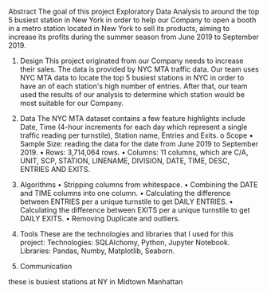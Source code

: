 Abstract
The goal of this project Exploratory Data Analysis to around the top 5 busiest station in New York in order to help our Company to open a booth in a metro station located in New York to sell its products, aiming to increase its profits during the summer season from June 2019 to September 2019. 
1.	Design
This project originated from our Company needs to increase their sales. The data is provided by NYC MTA traffic data. Our team uses NYC MTA data to locate the top 5 busiest stations in NYC in order to have an of each station's high number of entries. After that, our team used the results of our analysis to determine which station would be most suitable for our Company.
2.	Data
The NYC MTA dataset contains a few feature highlights include Date, Time (4-hour increments for each day which represent a single traffic reading per turnstile), Station name, Entries and Exits.
o	Scope
•	Sample Size: reading the data for the date from June 2019 to September 2019.
•	Rows: 3,714,064 rows.
•	Columns: 11 columns, which are C/A, UNIT, SCP, STATION, LINENAME, DIVISION, DATE, TIME, DESC, ENTRIES AND EXITS.

3.	Algorithms
•	Stripping columns from whitespace.
•	Combining the DATE and TIME columns into one column.
•	Calculating the difference between ENTRIES per a unique turnstile to get DAILY ENTRIES. 
•	Calculating the difference between EXITS per a unique turnstile to get DAILY EXITS.
•	Removing Duplicate and outliers.

4.	Tools
These are the technologies and libraries that I used for this project:
Technologies: SQLAlchomy, Python, Jupyter Notebook.
Libraries: Pandas, Numby, Matplotlib, Seaborn.

5.	Communication
 




these is busiest stations at NY in Midtown Manhattan 

 

 
